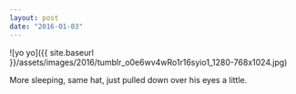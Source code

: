 ```yaml
---
layout: post
date: "2016-01-03"
---
```


![yo yo]({{ site.baseurl }}/assets/images/2016/tumblr_o0e6wv4wRo1r16syio1_1280-768x1024.jpg)

More sleeping, same hat, just pulled down over his eyes a little.
